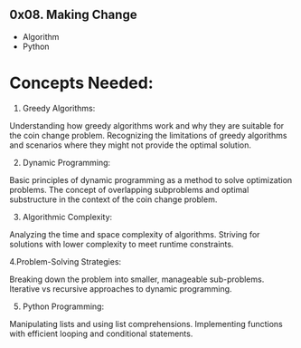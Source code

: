 ## 0x08. Making Change
* Algorithm
* Python

# Concepts Needed:
1. Greedy Algorithms:

Understanding how greedy algorithms work and why they are suitable for the coin change problem.
Recognizing the limitations of greedy algorithms and scenarios where they might not provide the optimal solution.

2. Dynamic Programming:

Basic principles of dynamic programming as a method to solve optimization problems.
The concept of overlapping subproblems and optimal substructure in the context of the coin change problem.

3. Algorithmic Complexity:

Analyzing the time and space complexity of algorithms.
Striving for solutions with lower complexity to meet runtime constraints.

4.Problem-Solving Strategies:

Breaking down the problem into smaller, manageable sub-problems.
Iterative vs recursive approaches to dynamic programming.

5. Python Programming:

Manipulating lists and using list comprehensions.
Implementing functions with efficient looping and conditional statements.
